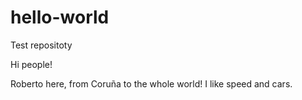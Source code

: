# hello-world
Test repositoty

Hi people!

Roberto here, from Coruña to the whole world! I like speed and cars.
